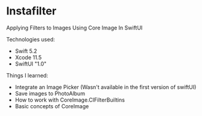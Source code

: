 # Instafilter
 Applying Filters to Images Using Core Image In SwiftUI
 
 
Technologies used:

  - Swift 5.2
  - Xcode 11.5
  - SwiftUI "1.0"
 
 Things I learned: 
 
   - Integrate an Image Picker (Wasn't available in the first version of swiftUI)
   - Save images to PhotoAlbum 
   - How to work with CoreImage.CIFilterBuiltins 
   - Basic concepts of CoreImage

 
